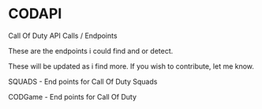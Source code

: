 # CODAPI
Call Of Duty API Calls / Endpoints

These are the endpoints i could find and or detect.

These will be updated as i find more.
If you wish to contribute, let me know.


SQUADS - 
 End points for Call Of Duty Squads

CODGame -
 End points for Call Of Duty
